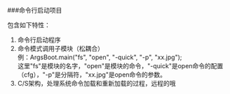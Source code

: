 ###命令行启动项目

包含如下特性：<br/>
1. 命令行启动程序<br/>
2. 命令模式调用子模块（松耦合）<br/>
例：ArgsBoot.main("fs", "open", "-quick", "-p", "xx.jpg");<br/>
这里"fs"是模块的名字，"open"是模块的命令，"-quick"是open命令的配置（cfg），"-p"是分隔符，"xx.jpg"是open命令的参数。<br/>
3. C/S架构，处理系统命令加载和重新加载的过程，远程的哦<br/>